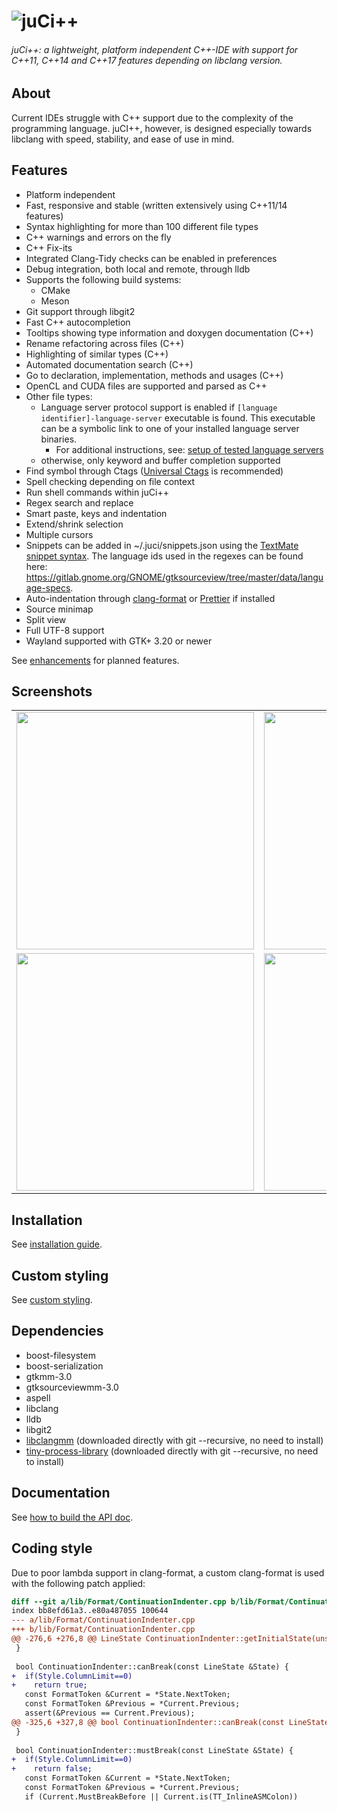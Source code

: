 # <img alt="juCi++" src="share/juci.png" />

###### juCi++: a lightweight, platform independent C++-IDE with support for C++11, C++14 and C++17 features depending on libclang version.
<!--<img src="https://gitlab.com/cppit/jucipp/raw/master/docs/images/screenshot3.png"/>-->
## About
Current IDEs struggle with C++ support due to the complexity of
the programming language. juCI++, however, is designed especially 
towards libclang with speed, stability, and ease of use in mind. 

## Features
* Platform independent
* Fast, responsive and stable (written extensively using C++11/14 features)
* Syntax highlighting for more than 100 different file types
* C++ warnings and errors on the fly
* C++ Fix-its
* Integrated Clang-Tidy checks can be enabled in preferences
* Debug integration, both local and remote, through lldb
* Supports the following build systems:
    * CMake
    * Meson
* Git support through libgit2
* Fast C++ autocompletion
* Tooltips showing type information and doxygen documentation (C++)
* Rename refactoring across files (C++)
* Highlighting of similar types (C++)
* Automated documentation search (C++)
* Go to declaration, implementation, methods and usages (C++)
* OpenCL and CUDA files are supported and parsed as C++
* Other file types:
    * Language server protocol support is enabled if `[language identifier]-language-server` executable is found. This executable can be a symbolic link to one of your installed language server binaries.
        * For additional instructions, see: [setup of tested language servers](docs/language_servers.md)
    * otherwise, only keyword and buffer completion supported
* Find symbol through Ctags ([Universal Ctags](https://github.com/universal-ctags/ctags) is recommended)
* Spell checking depending on file context
* Run shell commands within juCi++
* Regex search and replace
* Smart paste, keys and indentation
* Extend/shrink selection
* Multiple cursors
* Snippets can be added in ~/.juci/snippets.json using the [TextMate snippet syntax](https://macromates.com/manual/en/snippets). The language ids used in the regexes can be found here: https://gitlab.gnome.org/GNOME/gtksourceview/tree/master/data/language-specs.
* Auto-indentation through [clang-format](http://clang.llvm.org/docs/ClangFormat.html) or [Prettier](https://github.com/prettier/prettier) if installed
* Source minimap
* Split view
* Full UTF-8 support
* Wayland supported with GTK+ 3.20 or newer

See [enhancements](https://gitlab.com/cppit/jucipp/issues?scope=all&state=opened&label_name[]=enhancement) for planned features.

## Screenshots
<table border="0">
<tr>
<td><img src="docs/images/screenshot1c.png" width="380"/></td>
<td><img src="docs/images/screenshot2c.png" width="380"/></td>
</tr><tr>
<td><img src="docs/images/screenshot3c.png" width="380"/></td>
<td><img src="docs/images/screenshot4b.png" width="380"/></td>
</tr>
</table>

## Installation
See [installation guide](docs/install.md).

## Custom styling
See [custom styling](docs/custom_styling.md).

## Dependencies
* boost-filesystem
* boost-serialization
* gtkmm-3.0
* gtksourceviewmm-3.0
* aspell
* libclang
* lldb
* libgit2
* [libclangmm](http://gitlab.com/cppit/libclangmm/) (downloaded directly with git --recursive, no need to install)
* [tiny-process-library](http://gitlab.com/eidheim/tiny-process-library/) (downloaded directly with git --recursive, no need to install)

## Documentation
See [how to build the API doc](docs/api.md).

## Coding style
Due to poor lambda support in clang-format, a custom clang-format is used with the following patch applied:
```diff
diff --git a/lib/Format/ContinuationIndenter.cpp b/lib/Format/ContinuationIndenter.cpp
index bb8efd61a3..e80a487055 100644
--- a/lib/Format/ContinuationIndenter.cpp
+++ b/lib/Format/ContinuationIndenter.cpp
@@ -276,6 +276,8 @@ LineState ContinuationIndenter::getInitialState(unsigned FirstIndent,
 }
 
 bool ContinuationIndenter::canBreak(const LineState &State) {
+  if(Style.ColumnLimit==0)
+    return true;
   const FormatToken &Current = *State.NextToken;
   const FormatToken &Previous = *Current.Previous;
   assert(&Previous == Current.Previous);
@@ -325,6 +327,8 @@ bool ContinuationIndenter::canBreak(const LineState &State) {
 }
 
 bool ContinuationIndenter::mustBreak(const LineState &State) {
+  if(Style.ColumnLimit==0)
+    return false;
   const FormatToken &Current = *State.NextToken;
   const FormatToken &Previous = *Current.Previous;
   if (Current.MustBreakBefore || Current.is(TT_InlineASMColon))
```
